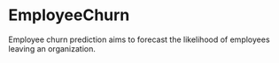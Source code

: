 # EmployeeChurn
Employee churn prediction aims to forecast the likelihood of employees leaving an organization.
